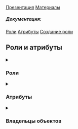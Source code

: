 [Презентация](https://www.youtube.com/watch?v=Z2q-H_tcmgU&list=PLaFqU3KCWw6LPcuYVymLcXl3muC45mu3e&index=14)
[Материалы](https://edu.postgrespro.ru/dba1-13/dba1_13_access_roles.html)  
##### Документация:
[Роли](https://postgrespro.ru/docs/postgresql/13/database-roles)
[Атрибуты](https://postgrespro.ru/docs/postgresql/13/role-attributes)
[Создание роли](https://postgrespro.ru/docs/postgresql/13/sql-createrole)

## Роли и атрибуты

<details><summary><h3>Роли</h3></summary>
<details><summary><h4>Общее</h4></summary>
Роль и пользователь это одно и то же. Ранее, по аналогии с nix было разграничение на группы и роли, потом все свелось к роли.
Никак не связалны с пользователями ОС, хотя могут называться одинаково.
Роль - это глобальный объект на уровне кластера, с ней можно подключаться к любой базе при соотв настройках доступа.

Посмотреть роли, имеющиеся в кластере, можно так:
```
alice=> \du
                                   List of roles
 Role name |                         Attributes                         | Member of 
-----------+------------------------------------------------------------+-----------
 alice     | Create role                                                | {}
 bob       |                                                            | {}
 postgres  | Superuser, Create role, Create DB, Replication, Bypass RLS | {}
 student   | Superuser, Create role, Create DB, Replication, Bypass RLS | {}
 ```

Для суперпользователя подсказка меняется на #, для обычного пользователя =>.
</details>
<details><summary><h4>Групповые роли</h4></summary>
Можно выделить отдельные роли с наборами прав и выдавать их другим ролям.
Такие роли называются групповыми.  

##### Операции с ролями

```
-- Изменение роли
alice=> ALTER ROLE bob NOLOGIN; 
alice=> ALTER ROLE alice NOCREATEROLE;

-- Включение роли в группу / исключение
student=> GRANT dba TO alice;
student=> REVOKE dba FROM alice;

-- Задание индивидуальной конфигурации для конкретной роли
postgres=# ALTER ROLE alice SET log_min_duration_statement=0;
postgres=# ALTER ROLE alice RESET log_min_duration_statement;
postgres=# ALTER ROLE alice IN DATABASE access_roles SET log_min_duration_statement=0;

-- Работа из-под другого пользователя (при наличии равных или больших прав)
alice=> SET ROLE student; -- напоминает команду su в ОС Unix

-- Определение текущего статуса
alice=> SELECT session_user, -- кем подключились
               current_user; -- под кем работаем в настоящий момент
 session_user | current_user 
--------------+--------------
 alice        | student

-- Возврат в исходное состояние
alice=> RESET ROLE;
alice=> SELECT session_user, current_user;
 session_user | current_user 
--------------+--------------
 alice        | alice

-- Просмотр журнала сообщений
student$ tail -n 5 /var/log/postgresql/postgresql-13-main.log
```

</details>
</details>
<details><summary><h3>Атрибуты</h3></summary>
Роль может создаваться с одним или несколькими атрибутами.

Атрибуты определяют свойства роли
```
CREATE ROLE роль [WITH] атрибут [атрибут ...]
```
* LOGIN возможность подключения
* SUPERUSER суперпользователь
* CREATEDB возможность создавать базы данных
* CREATEROLE возможность создавать роли
* REPLICATION использование протокола репликациии
* другие

</details>
<details><summary><h3>Владельцы объектов</h3></summary>
По умолчанию владельцем является тот кто создал объект. Наследуется всеми, кто включен в роль владельца.
Может быть изменен командой 

```
ALTER ... OWNER TO роль

-- Посмотреть владельца
\dt
```

##### Операции с владельцами

> Нельзя удалить роль, если она владеет каки-либо объектами

```
student=# DROP ROLE alice;
ERROR:  role "alice" cannot be dropped because some objects depend on it
DETAIL:  owner of table test
```
Чтобы удалить роль, можно передать ее объекты другой роли:
```
student=# REASSIGN OWNED BY alice TO bob;
```
Другой вариант — удалить объекты, принадлежащие роли:
```
student=# DROP OWNED BY bob;
```

> Надо иметь в виду, что роль может владеть объектами в разных базах данных.
 
</details>


















